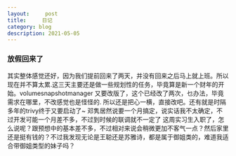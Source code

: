 ```yaml
---
layout:     post
title:     日记
category: blog
description: 2021-05-05
---
```


### 放假回来了 
  其实整体感觉还好，因为我们提前回来了两天，并没有回来之后马上就上班。所以现在并不算太累.这三天主要还是做一些规划性的任务，毕竟算是新一个财年的开始。volumesnapshotmanager 又要改版了，这个已经改了两次，乜办法，毕竟需求在哪里，不改感觉也是怪怪的. 所以还是把心一横，直接改吧。还有就是时隔多年的trivy终于又要启动了~ 邓隽居然说要一个月搞定，说实话我不太确定，不过开发可能一个月差不多，不过到时候的联调就不一定了
 这周实习生入职了，怎么说呢？跟预想中的基本差不多，不过相对来说会稍微更加不客气一点？然后家里还是挺有钱的？不过我发现无论是王聪还是苏雅诗，都是属于御姐类的，难道我适合带御姐类型的妹子吗？

